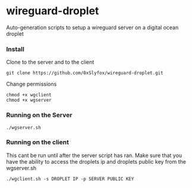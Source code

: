 # wireguard-droplet
Auto-generation scripts to setup a wireguard server on a digital ocean droplet

### Install
Clone to the server and to the client
```
git clone https://github.com/0xSlyfox/wireguard-droplet.git
```
Change permissions
```
chmod +x wgclient
chmod +x wgserver
```
### Running on the Server
```
./wgserver.sh
```

### Running on the client
This cant be run until after the server script has ran.
Make sure that you have the ability to access the droplets ip and droplets public key from the wgserver.sh
```
./wgclient.sh -s DROPLET IP -p SERVER PUBLIC KEY
```

